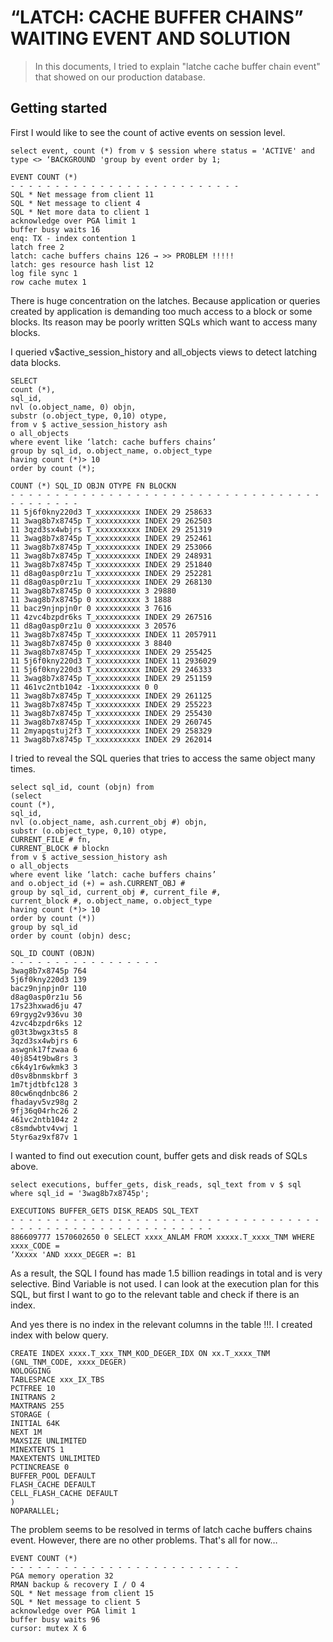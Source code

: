 # “LATCH: CACHE BUFFER CHAINS” WAITING EVENT AND SOLUTION

>  In this documents, I tried to explain "latche cache buffer chain event" that showed on our production database.

## Getting started

First I would like to see the count of active events on session level. 

```shell
select event, count (*) from v $ session where status = 'ACTIVE' and type <> ‘BACKGROUND 'group by event order by 1;

EVENT COUNT (*)
- - - - - - - - - - - - - - - - - - - - - - - - - -
SQL * Net message from client 11
SQL * Net message to client 4
SQL * Net more data to client 1
acknowledge over PGA limit 1
buffer busy waits 16
enq: TX - index contention 1
latch free 2
latch: cache buffers chains 126 → >> PROBLEM !!!!!
latch: ges resource hash list 12
log file sync 1
row cache mutex 1
```

There is huge concentration on the latches. Because application or queries created by application is demanding too much access to a block or some blocks. Its reason may be poorly written SQLs which want to access many blocks.

I queried v$active_session_history and all_objects views to detect latching data blocks.

```shell
SELECT
count (*),
sql_id,
nvl (o.object_name, 0) objn,
substr (o.object_type, 0,10) otype,
from v $ active_session_history ash
o all_objects
where event like ‘latch: cache buffers chains’
group by sql_id, o.object_name, o.object_type
having count (*)> 10
order by count (*);

COUNT (*) SQL_ID OBJN OTYPE FN BLOCKN
- - - - - - - - - - - - - - - - - - - - - - - - - - - - - - - - - - - - - - - - - - -
11 5j6f0kny220d3 T_xxxxxxxxxx INDEX 29 258633
11 3wag8b7x8745p T_xxxxxxxxxx INDEX 29 262503
11 3qzd3sx4wbjrs T_xxxxxxxxxx INDEX 29 251319
11 3wag8b7x8745p T_xxxxxxxxxx INDEX 29 252461
11 3wag8b7x8745p T_xxxxxxxxxx INDEX 29 253066
11 3wag8b7x8745p T_xxxxxxxxxx INDEX 29 248931
11 3wag8b7x8745p T_xxxxxxxxxx INDEX 29 251840
11 d8ag0asp0rz1u T_xxxxxxxxxx INDEX 29 252281
11 d8ag0asp0rz1u T_xxxxxxxxxx INDEX 29 268130
11 3wag8b7x8745p 0 xxxxxxxxxx 3 29880
11 3wag8b7x8745p 0 xxxxxxxxxx 3 1888
11 bacz9njnpjn0r 0 xxxxxxxxxx 3 7616
11 4zvc4bzpdr6ks T_xxxxxxxxxx INDEX 29 267516
11 d8ag0asp0rz1u 0 xxxxxxxxxx 3 20576
11 3wag8b7x8745p T_xxxxxxxxxx INDEX 11 2057911
11 3wag8b7x8745p 0 xxxxxxxxxx 3 8840
11 3wag8b7x8745p T_xxxxxxxxxx INDEX 29 255425
11 5j6f0kny220d3 T_xxxxxxxxxx INDEX 11 2936029
11 5j6f0kny220d3 T_xxxxxxxxxx INDEX 29 246333
11 3wag8b7x8745p T_xxxxxxxxxx INDEX 29 251159
11 461vc2ntb104z -1xxxxxxxxxx 0 0
11 3wag8b7x8745p T_xxxxxxxxxx INDEX 29 261125
11 3wag8b7x8745p T_xxxxxxxxxx INDEX 29 255223
11 3wag8b7x8745p T_xxxxxxxxxx INDEX 29 255430
11 3wag8b7x8745p T_xxxxxxxxxx INDEX 29 260745
11 2myapqstuj2f3 T_xxxxxxxxxx INDEX 29 258329
11 3wag8b7x8745p T_xxxxxxxxxx INDEX 29 262014

```

I tried to reveal the SQL  queries that tries to access the same object many times.

```shell
select sql_id, count (objn) from
(select
count (*),
sql_id,
nvl (o.object_name, ash.current_obj #) objn,
substr (o.object_type, 0,10) otype,
CURRENT_FILE # fn,
CURRENT_BLOCK # blockn
from v $ active_session_history ash
o all_objects
where event like ‘latch: cache buffers chains’
and o.object_id (+) = ash.CURRENT_OBJ #
group by sql_id, current_obj #, current_file #,
current_block #, o.object_name, o.object_type
having count (*)> 10
order by count (*))
group by sql_id
order by count (objn) desc;

SQL_ID COUNT (OBJN)
- - - - - - - - - - - - - - - - -
3wag8b7x8745p 764
5j6f0kny220d3 139
bacz9njnpjn0r 110
d8ag0asp0rz1u 56
17s23hxwad6ju 47
69rgyg2v936vu 30
4zvc4bzpdr6ks 12
g03t3bwgx3ts5 8
3qzd3sx4wbjrs 6
aswgnk17fzwaa 6
40j854t9bw8rs 3
c6k4y1r6wkmk3 3
d0sv8bnmskbrf 3
1m7tjdtbfc128 3
80cw6nqdnbc86 2
fhadayv5vz98g 2
9fj36q04rhc26 2
461vc2ntb104z 2
c8smdwbtv4vwj 1
5tyr6az9xf87v 1
```

I wanted to find out execution count, buffer gets and disk reads of SQLs  above.

```shell
select executions, buffer_gets, disk_reads, sql_text from v $ sql where sql_id = '3wag8b7x8745p';

EXECUTIONS BUFFER_GETS DISK_READS SQL_TEXT
- - - - - - - - - - - - - - - - - - - - - - - - - - - - - - - - - - - - - - - - - - - - - - - - - - - - - - - - - -
886609777 1570602650 0 SELECT xxxx_ANLAM FROM xxxxx.T_xxxx_TNM WHERE xxxx_CODE =
‘Xxxxx 'AND xxxx_DEGER =: B1
```

As a result, the SQL I found has made 1.5 billion readings in total and is very selective. Bind Variable is not used. I can look at the execution plan for this SQL, but first I want to go to the relevant table and check if there is an index.

And yes there is no index in the relevant columns in the table !!!. I created index with below query.


```shell
CREATE INDEX xxxx.T_xxx_TNM_KOD_DEGER_IDX ON xx.T_xxxx_TNM
(GNL_TNM_CODE, xxxx_DEGER)
NOLOGGING
TABLESPACE xxx_IX_TBS
PCTFREE 10
INITRANS 2
MAXTRANS 255
STORAGE (
INITIAL 64K
NEXT 1M
MAXSIZE UNLIMITED
MINEXTENTS 1
MAXEXTENTS UNLIMITED
PCTINCREASE 0
BUFFER_POOL DEFAULT
FLASH_CACHE DEFAULT
CELL_FLASH_CACHE DEFAULT
)
NOPARALLEL;

```


The problem seems to be resolved in terms of latch cache buffers chains event. However, there are no other problems. That's all for now…

```shell
EVENT COUNT (*)
- - - - - - - - - - - - - - - - - - - - - - - - - -
PGA memory operation 32
RMAN backup & recovery I / O 4
SQL * Net message from client 15
SQL * Net message to client 5
acknowledge over PGA limit 1
buffer busy waits 96
cursor: mutex X 6
```
